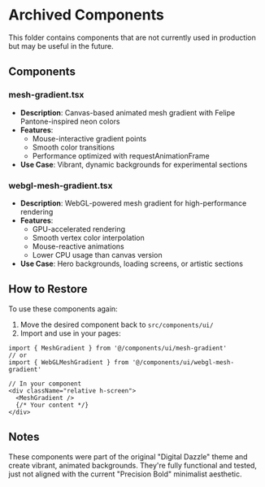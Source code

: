 # Archived Components

This folder contains components that are not currently used in production but may be useful in the future.

## Components

### mesh-gradient.tsx
- **Description**: Canvas-based animated mesh gradient with Felipe Pantone-inspired neon colors
- **Features**: 
  - Mouse-interactive gradient points
  - Smooth color transitions
  - Performance optimized with requestAnimationFrame
- **Use Case**: Vibrant, dynamic backgrounds for experimental sections

### webgl-mesh-gradient.tsx
- **Description**: WebGL-powered mesh gradient for high-performance rendering
- **Features**:
  - GPU-accelerated rendering
  - Smooth vertex color interpolation
  - Mouse-reactive animations
  - Lower CPU usage than canvas version
- **Use Case**: Hero backgrounds, loading screens, or artistic sections

## How to Restore

To use these components again:

1. Move the desired component back to `src/components/ui/`
2. Import and use in your pages:

```tsx
import { MeshGradient } from '@/components/ui/mesh-gradient'
// or
import { WebGLMeshGradient } from '@/components/ui/webgl-mesh-gradient'

// In your component
<div className="relative h-screen">
  <MeshGradient />
  {/* Your content */}
</div>
```

## Notes

These components were part of the original "Digital Dazzle" theme and create vibrant, animated backgrounds. They're fully functional and tested, just not aligned with the current "Precision Bold" minimalist aesthetic.
